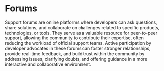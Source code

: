 # Forums

Support forums are online platforms where developers can ask questions, share solutions, and collaborate on challenges related to specific products, technologies, or tools. They serve as a valuable resource for peer-to-peer support, allowing the community to contribute their expertise, often reducing the workload of official support teams. Active participation by developer advocates in these forums can foster stronger relationships, provide real-time feedback, and build trust within the community by addressing issues, clarifying doubts, and offering guidance in a more interactive and collaborative environment.